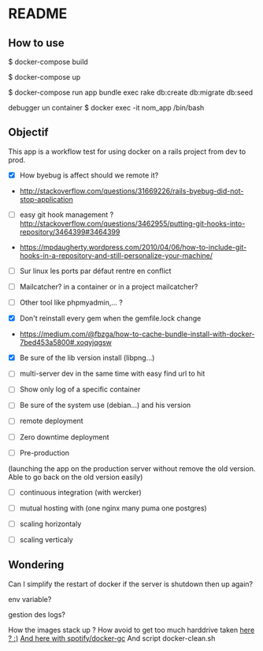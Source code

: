 # README

## How to use

$ docker-compose build

$ docker-compose up

$ docker-compose run app bundle exec rake db:create db:migrate db:seed

debugger un container
$ docker exec -it nom_app /bin/bash

## Objectif

This app is a workflow test for using docker on a rails project from dev to prod.

* [x] How byebug is affect should we remote it?
* http://stackoverflow.com/questions/31669226/rails-byebug-did-not-stop-application

* [ ] easy git hook management ? http://stackoverflow.com/questions/3462955/putting-git-hooks-into-repository/3464399#3464399
* https://mpdaugherty.wordpress.com/2010/04/06/how-to-include-git-hooks-in-a-repository-and-still-personalize-your-machine/

* [ ] Sur linux les ports par défaut rentre en conflict

* [ ] Mailcatcher? in a container or in a project mailcatcher?

* [ ] Other tool like phpmyadmin,... ?

* [x] Don't reinstall every gem when the gemfile.lock change
* https://medium.com/@fbzga/how-to-cache-bundle-install-with-docker-7bed453a5800#.xoqyjqgsw

* [x] Be sure of the lib version install (libpng...)

* [ ] multi-server dev in the same time with easy find url to hit

* [ ] Show only log of a specific container

* [ ] Be sure of the system use (debian...) and his version

* [ ] remote deployment

* [ ] Zero downtime deployment

* [ ] Pre-production

 (launching the app on the production server without remove the old version. Able to go back on the old version easily)

* [ ] continuous integration (with wercker)

* [ ] mutual hosting with (one nginx many puma one postgres)

* [ ] scaling horizontaly

* [ ] scaling verticaly



## Wondering

Can I simplify the restart of docker if the server is shutdown then up again?

env variable?

gestion des logs?

How the images stack up ? How avoid to get too much harddrive taken
[here ? :)](https://gist.github.com/ngpestelos/4fc2e31e19f86b9cf10b)
[And here with spotify/docker-gc](https://github.com/spotify/docker-gc)
And script docker-clean.sh
